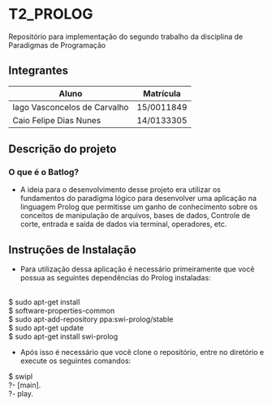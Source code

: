 # T2_PROLOG
Repositório para implementação do segundo trabalho da disciplina de Paradigmas de Programação

## Integrantes

|Aluno| Matrícula|
|  -- |    --    |
|Iago Vasconcelos de Carvalho| 15/0011849|
|Caio Felipe Dias Nunes      | 14/0133305|

## Descrição do projeto

### O que é o Batlog?

- A ideia para o desenvolvimento desse projeto era utilizar os fundamentos do paradigma lógico para desenvolver uma aplicação na linguagem Prolog que permitisse um ganho de conhecimento sobre os conceitos de manipulação de arquivos, bases de dados, Controle de corte, entrada e saída de dados via terminal, operadores, etc.

## Instruções de Instalação

- Para utilização dessa aplicação é necessário primeiramente que vocẽ possua as seguintes dependências do Prolog instaladas: <br></br>

$ sudo apt-get install <br>
$ software-properties-common <br>
$ sudo apt-add-repository ppa:swi-prolog/stable <br>
$ sudo apt-get update <br>
$ sudo apt-get install swi-prolog <br>

- Após isso é necessário que vocẽ clone o repositório, entre no diretório e execute os seguintes comandos:

$ swipl   <br>
?- [main]. <br>
?- play.   <br>
